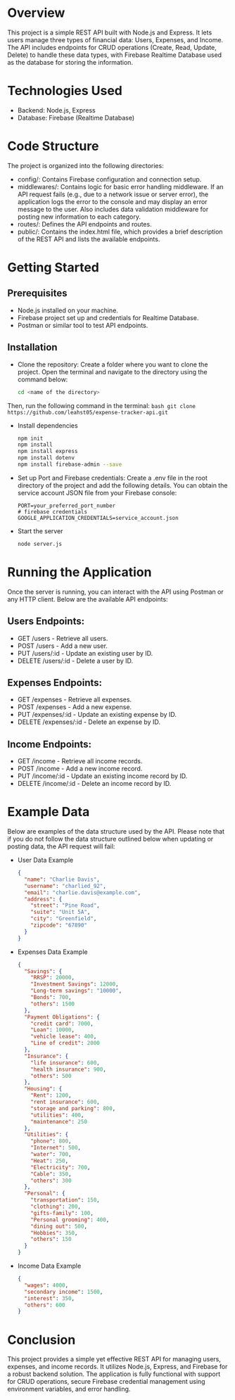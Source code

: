 # Overview
This project is a simple REST API built with Node.js and Express. It lets users manage three types of financial data: Users, Expenses, and Income. The API includes endpoints for CRUD operations (Create, Read, Update, Delete) to handle these data types, with Firebase Realtime Database used as the database for storing the information. 

# Technologies Used
- Backend: Node.js, Express
- Database: Firebase (Realtime Database)

# Code Structure
The project is organized into the following directories:
- config/: Contains Firebase configuration and connection setup.
- middlewares/: Contains logic for basic error handling middleware. If an API request fails (e.g., due to a network issue or server error), the application logs the error to the console and may display an error message to the user. Also includes data validation middleware for posting new information to each category.
- routes/: Defines the API endpoints and routes.
- public/: Contains the index.html file, which provides a brief description of the REST API and lists the available endpoints.

# Getting Started
## Prerequisites
- Node.js installed on your machine.
- Firebase project set up and credentials for Realtime Database.
- Postman or similar tool to test API endpoints.

## Installation
- Clone the repository:
Create a folder where you want to clone the project.
Open the terminal and navigate to the directory using the command below:
    ```bash
    cd <name of the directory>

Then, run the following command in the terminal:
     ```bash
     git clone https://github.com/leahst05/expense-tracker-api.git
    ```
- Install dependencies
  ```bash
  npm init
  npm install
  npm install express
  npm install dotenv
  npm install firebase-admin --save

- Set up Port and Firebase credentials:
Create a .env file in the root directory of the project and add the following details. You can obtain the service account JSON file from your Firebase console:
  ```env
  PORT=your_preferred_port_number
  # firebase credentials
  GOOGLE_APPLICATION_CREDENTIALS=service_account.json

- Start the server
  ```bash
  node server.js

# Running the Application
Once the server is running, you can interact with the API using Postman or any HTTP client. Below are the available API endpoints:
## Users Endpoints:
- GET /users - Retrieve all users.
- POST /users - Add a new user.
- PUT /users/:id - Update an existing user by ID.
- DELETE /users/:id - Delete a user by ID.
  
## Expenses Endpoints:
- GET /expenses - Retrieve all expenses.
- POST /expenses - Add a new expense.
- PUT /expenses/:id - Update an existing expense by ID.
- DELETE /expenses/:id - Delete an expense by ID.

## Income Endpoints:
- GET /income - Retrieve all income records.
- POST /income - Add a new income record.
- PUT /income/:id - Update an existing income record by ID.
- DELETE /income/:id - Delete an income record by ID.

# Example Data
Below are examples of the data structure used by the API. Please note that if you do not follow the data structure outlined below when updating or posting data, the API request will fail:

- User Data Example
  ```json
  {
    "name": "Charlie Davis",
    "username": "charlied_92",
    "email": "charlie.davis@example.com",
    "address": {
      "street": "Pine Road",
      "suite": "Unit 5A",
      "city": "Greenfield",
      "zipcode": "67890"
    }
  }

- Expenses Data Example
  ```json
  {
    "Savings": {
      "RRSP": 20000,
      "Investment Savings": 12000,
      "Long-term savings": "10000",
      "Bonds": 700,
      "others": 1500
    },
    "Payment Obligations": {
      "credit card": 7000,
      "Loan": 10000,
      "vehicle lease": 400,
      "Line of credit": 2000
    },
    "Insurance": {
      "life insurance": 600,
      "health insurance": 900,
      "others": 500
    },
    "Housing": {
      "Rent": 1200,
      "rent insurance": 600,
      "storage and parking": 800,
      "utilities": 400,
      "maintenance": 250
    },
    "Utilities": {
      "phone": 800,
      "Internet": 500,
      "water": 700,
      "Heat": 250,
      "Electricity": 700,
      "Cable": 350,
      "others": 300
    },
    "Personal": {
      "transportation": 150,
      "clothing": 200,
      "gifts-family": 100,
      "Personal grooming": 400,
      "dining out": 500,
      "Hobbies": 350,
      "others": 150
    }
  }

- Income Data Example
  ```json
  {
    "wages": 4000,
    "secondary income": 1500,
    "interest": 350,
    "others": 600
  }

# Conclusion
This project provides a simple yet effective REST API for managing users, expenses, and income records. It utilizes Node.js, Express, and Firebase for a robust backend solution. The application is fully functional with support for CRUD operations, secure Firebase credential management using environment variables, and error handling.

